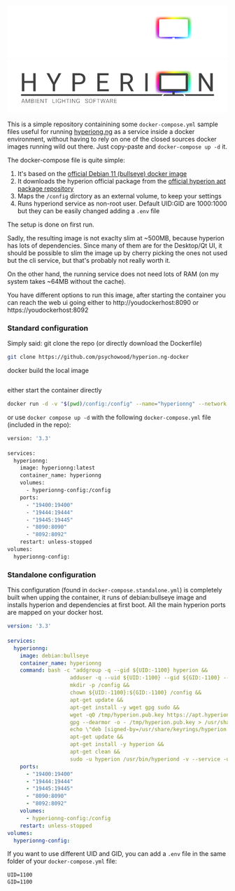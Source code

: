 ![Hyperion](https://github.com/hyperion-project/hyperion.ng/blob/master/doc/logo_dark.png?raw=true#gh-dark-mode-only)
![Hyperion](https://github.com/hyperion-project/hyperion.ng/blob/master/doc/logo_light.png?raw=true#gh-light-mode-only)

This is a simple repository containining some `docker-compose.yml` sample files useful for running [hyperiong.ng](https://github.com/hyperion-project/hyperion.ng/#readme) as a service inside a docker environment, without having to rely on one of the closed sources docker images running wild out there. 
Just copy-paste and `docker-compose up -d` it.

The docker-compose file is quite simple:

1. It's based on the [official Debian 11 (bullseye) docker image](https://hub.docker.com/_/debian)
2. It downloads the hyperion official package from the [official hyperion apt package repository](https://apt.hyperion-project.org/)
3. Maps the `/config` dirctory as an external volume, to keep your settings
4. Runs hyperiond service as non-root user. Default UID:GID are 1000:1000 but they can be easily changed adding a `.env` file

The setup is done on first run. 

Sadly, the resulting image is not exaclty slim at ~500MB, because hyperion has lots of dependencies. Since many of them are for the Desktop/Qt UI, it should be possible to slim the image up by cherry picking the ones not used but the cli service, but that's probably not really worth it.

On the other hand, the running service does not need lots of RAM (on my system takes ~64MB without the cache).

You have different options to run this image, after starting the container you can reach the web ui going either to http://youdockerhost:8090 or https://youdockerhost:8092

### Standard configuration

Simply said: git clone the repo (or directly download the Dockerfile)

```sh
git clone https://github.com/psychowood/hyperion.ng-docker
```
docker build the local image
```sh
```
either start the container directly
```sh
docker run -d -v "$(pwd)/config:/config" --name="hyperionng" --network host hyperionng:latest
```
or use `docker compose up -d` with the following `docker-compose.yml` file (included in the repo):
```sh
version: '3.3'

services:
  hyperionng:
    image: hyperionng:latest
    container_name: hyperionng
    volumes:
      - hyperionng-config:/config
    ports:
      - "19400:19400"
      - "19444:19444"
      - "19445:19445"
      - "8090:8090"
      - "8092:8092"
    restart: unless-stopped
volumes:
  hyperionng-config:
```

### Standalone configuration

This configuration (found in `docker-compose.standalone.yml`) is completely built when upping the container, it runs of debian:bullseye image and installs hyperion and dependencies at first boot.
All the main hyperion ports are mapped on your docker host.

```yaml
version: '3.3'

services:
  hyperionng:
    image: debian:bullseye
    container_name: hyperionng
    command: bash -c "addgroup -q --gid ${UID:-1100} hyperion &&
                    adduser -q --uid ${UID:-1100} --gid ${GID:-1100} --disabled-password --no-create-home hyperion &&
                    mkdir -p /config &&
                    chown ${UID:-1100}:${GID:-1100} /config &&
                    apt-get update &&
                    apt-get install -y wget gpg sudo &&
                    wget -qO /tmp/hyperion.pub.key https://apt.hyperion-project.org/hyperion.pub.key &&
                    gpg --dearmor -o - /tmp/hyperion.pub.key > /usr/share/keyrings/hyperion.pub.gpg &&
                    echo \"deb [signed-by=/usr/share/keyrings/hyperion.pub.gpg] https://apt.hyperion-project.org/ bullseye main\" > /etc/apt/sources.list.d/hyperion.list &&
                    apt-get update &&
                    apt-get install -y hyperion &&
                    apt-get clean &&
                    sudo -u hyperion /usr/bin/hyperiond -v --service -u /config"
    ports:
      - "19400:19400"
      - "19444:19444"
      - "19445:19445"
      - "8090:8090"
      - "8092:8092"
    volumes:
      - hyperionng-config:/config
    restart: unless-stopped
volumes:
  hyperionng-config:

```

If you want to use different UID and GID, you can add a `.env` file in the same folder of your `docker-compose.yml` file:

```properties
UID=1100
GID=1100
```
